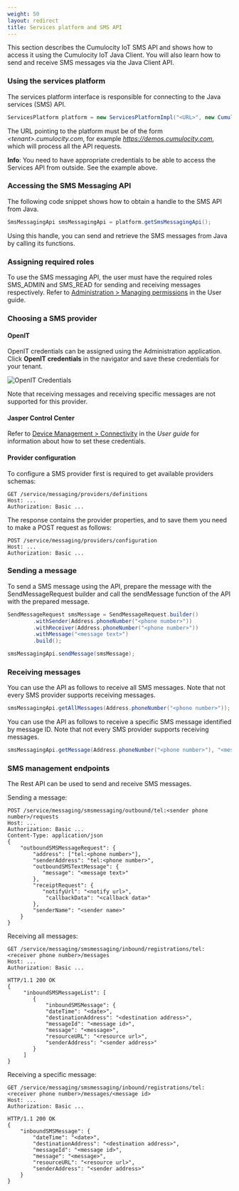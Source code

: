 ```yaml
---
weight: 50
layout: redirect
title: Services platform and SMS API
---
```


This section describes the Cumulocity IoT SMS API and shows how to access it using the Cumulocity IoT Java Client. You will also learn how to send and receive SMS messages via the Java Client API.

### Using the services platform

The services platform interface is responsible for connecting to the Java services (SMS) API.

```java
ServicesPlatform platform = new ServicesPlatformImpl("<URL>", new CumulocityCredentials("<tenant>", "<user>", "<password>", "<application key>"));
```

The URL pointing to the platform must be of the form *&lt;tenant>.cumulocity.com*, for example *https://demos.cumulocity.com*, which will process all the API requests.

**Info**: You need to have appropriate credentials to be able to access the Services API from outside. See the example above.

### Accessing the SMS Messaging API

The following code snippet shows how to obtain a handle to the SMS API from Java.

```java
SmsMessagingApi smsMessagingApi = platform.getSmsMessagingApi();
```

Using this handle, you can send and retrieve the SMS messages from Java by calling its functions.

### Assigning required roles

To use the SMS messaging API, the user must have the required roles SMS_ADMIN and SMS_READ for sending and receiving messages respectively.
Refer to [Administration > Managing permissions](/users-guide/administration#managing-permissions) in the User guide.

### Choosing a SMS provider

#### OpenIT

OpenIT credentials can be assigned using the Administration application. Click **OpenIT credentials** in the navigator and save these credentials for your tenant.

![OpenIT Credentials](/images/java/java-client-services/openit_credentials.png)

Note that receiving messages and receiving specific messages are not supported for this provider.

#### Jasper Control Center

Refer to [Device Management > Connectivity](/users-guide/device-management/#connectivity) in the *User guide* for information about how to set these credentials.

#### Provider configuration

To configure a SMS provider first is required to get available providers schemas:
```http
GET /service/messaging/providers/definitions
Host: ...
Authorization: Basic ...
```

The response contains the provider properties, and to save them you need to make a POST request as follows:
```http
POST /service/messaging/providers/configuration
Host: ...
Authorization: Basic ...
```

### Sending a message

To send a SMS message using the API, prepare the message with the SendMessageRequest builder and call the sendMessage function of the API with the prepared message.

```java
SendMessageRequest smsMessage = SendMessageRequest.builder()
        .withSender(Address.phoneNumber("<phone number>"))
        .withReceiver(Address.phoneNumber("<phone number>"))
        .withMessage("<message text>")
        .build();

smsMessagingApi.sendMessage(smsMessage);
```

### Receiving messages

You can use the API as follows to receive all SMS messages. Note that not every SMS provider supports receiving messages.

```java
smsMessagingApi.getAllMessages(Address.phoneNumber("<phone number>"));
```

You can use the API as follows to receive a specific SMS message identified by message ID. Note that not every SMS provider supports receiving messages.

```java
smsMessagingApi.getMessage(Address.phoneNumber("<phone number>"), "<message id>");
```

### SMS management endpoints

The Rest API can be used to send and receive SMS messages.

Sending a message:

```http
POST /service/messaging/smsmessaging/outbound/tel:<sender phone number>/requests
Host: ...
Authorization: Basic ...
Content-Type: application/json
{
    "outboundSMSMessageRequest": {
        "address": ["tel:<phone number>"],
        "senderAddress": "tel:<phone number>",
        "outboundSMSTextMessage": {
  	       "message": "<message text>"
        },
        "receiptRequest": {
  	       "notifyUrl": "<notify url>",
  	        "callbackData": "<callback data>"
        },
        "senderName": "<sender name>"
    }
}
```

Receiving all messages:

```http
GET /service/messaging/smsmessaging/inbound/registrations/tel:<receiver phone number>/messages
Host: ...
Authorization: Basic ...

HTTP/1.1 200 OK
{
     "inboundSMSMessageList": [
        {
            "inboundSMSMessage": {
            "dateTime": "<date>",
            "destinationAddress": "<destination address>",
            "messageId": "<message id>",
            "message": "<message>",
            "resourceURL": "<resource url>",
            "senderAddress": "<sender address>"
        }
     ]
}
```

Receiving a specific message:

```http
GET /service/messaging/smsmessaging/inbound/registrations/tel:<receiver phone number>/messages/<message id>
Host: ...
Authorization: Basic ...

HTTP/1.1 200 OK
{
    "inboundSMSMessage": {
        "dateTime": "<date>",
        "destinationAddress": "<destination address>",
        "messageId": "<message id>",
        "message": "<message>",
        "resourceURL": "<resource url>",
        "senderAddress": "<sender address>"
    }
}
```
